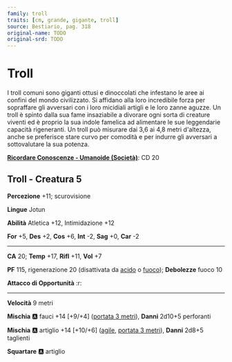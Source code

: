 ```yaml
---
family: troll
traits: [cm, grande, gigante, troll]
source: Bestiario, pag. 318
original-name: TODO
original-srd: TODO
---
```


# Troll

I troll comuni sono giganti ottusi e dinoccolati che infestano le aree ai confini del mondo civilizzato. Si affidano alla loro incredibile forza per sopraffare gli avversari con i loro micidiali artigli e le loro zanne aguzze. Un troll è spinto dalla sua fame insaziabile a divorare ogni sorta di creature viventi ed è proprio la sua indole famelica ad alimentare le sue leggendarie capacità rigeneranti. Un troll può misurare dai 3,6 ai 4,8 metri d'altezza, anche se preferisce stare curvo per comodità e per indurre gli avversari a sottovalutare la sua potenza.

**[Ricordare Conoscenze - Umanoide (Società)](/azioni/ricordare-conoscenze)**: CD 20

## Troll - Creatura 5

**Percezione** +11; scurovisione

**Lingue** Jotun

**Abilità** Atletica +12, Intimidazione +12

**For** +5, **Des** +2, **Cos** +6, **Int** -2, **Sag** +0, **Car** -2

***

**CA** 20; **Temp** +17, **Rifl** +11, **Vol** +7

**PF** 115, rigenerazione 20 (disattivata da [acido](/tratti/acido) o [fuoco](/tratti/fuoco)); **Debolezze** fuoco 10

**Attacco di Opportunità** :r:

***

**Velocità** 9 metri

**Mischia** :a: fauci +14 \[+9/+4] ([portata 3 metri](/tratti/portata)), **Danni** 2d10+5 perforanti

**Mischia** :a: artiglio +14 \[+10/+6] ([agile](/tratti/agile), [portata 3 metri](/tratti/portata)), **Danni** 2d8+5 taglienti

**Squartare** :a: artiglio
